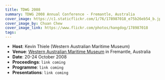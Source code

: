 ```yaml
---
title: TDWG 2008
summary: TDWG 2008 Annual Conference - Fremantle, Australia
cover_image: https://c1.staticflickr.com/1/76/178987018_e75b26eb54_b.jpg
cover_image_by: Chuan Chew
cover_image_link: https://www.flickr.com/photos/hangdog/178987018
tags: 
---
```


* **Host**: Kevin Thiele (Western Australian Maritime Museum)
* **Venue**: [Western Australian Maritime Museum](http://museum.wa.gov.au/museums/maritime) in Fremantle, Australia
* **Date**: 20-24 October 2008
* **Proceedings**: `link coming`
* **Programme**: `link coming`
* **Presentations**: `link coming`
